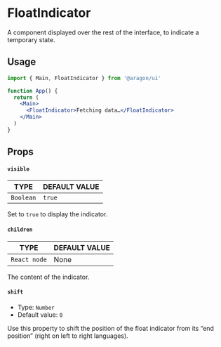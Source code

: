 # FloatIndicator

A component displayed over the rest of the interface, to indicate a temporary state.

## Usage <a href="#usage" id="usage"></a>

```jsx
import { Main, FloatIndicator } from '@aragon/ui'

function App() {
  return (
    <Main>
      <FloatIndicator>Fetching data…</FloatIndicator>
    </Main>
  )
}
```

## Props <a href="#props" id="props"></a>

#### `visible` <a href="#visible" id="visible"></a>

| TYPE      | DEFAULT VALUE |
| --------- | ------------- |
| `Boolean` | `true`        |

Set to `true` to display the indicator.

#### `children` <a href="#children" id="children"></a>

| TYPE         | DEFAULT VALUE |
| ------------ | ------------- |
| `React node` | None          |

The content of the indicator.

#### `shift` <a href="#shift" id="shift"></a>

* Type: `Number`
* Default value: `0`

Use this property to shift the position of the float indicator from its “end position” (right on left to right languages).

